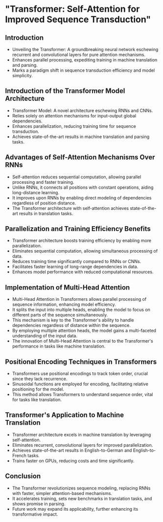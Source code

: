 # "Transformer: Self-Attention for Improved Sequence Transduction"

## Introduction

- Unveiling the Transformer: A groundbreaking neural network eschewing recurrent and convolutional layers for pure attention mechanisms.
- Enhances parallel processing, expediting training in machine translation and parsing.
- Marks a paradigm shift in sequence transduction efficiency and model simplicity.

##  Introduction of the Transformer Model Architecture

- Transformer Model: A novel architecture eschewing RNNs and CNNs.
- Relies solely on attention mechanisms for input-output global dependencies.
- Enhances parallelization, reducing training time for sequence transduction.
- Achieves state-of-the-art results in machine translation and parsing tasks.

##  Advantages of Self-Attention Mechanisms Over RNNs

- Self-attention reduces sequential computation, allowing parallel processing and faster training.
- Unlike RNNs, it connects all positions with constant operations, aiding long-distance learning.
- It improves upon RNNs by enabling direct modeling of dependencies regardless of position distance.
- The Transformer architecture with self-attention achieves state-of-the-art results in translation tasks.

##  Parallelization and Training Efficiency Benefits

- Transformer architecture boosts training efficiency by enabling more parallelization.
- Eliminates sequential computation, allowing simultaneous processing of data.
- Reduces training time significantly compared to RNNs or CNNs.
- Facilitates faster learning of long-range dependencies in data.
- Enhances model performance with reduced computational resources.

##  Implementation of Multi-Head Attention

- Multi-Head Attention in Transformers allows parallel processing of sequence information, enhancing model efficiency.
- It splits the input into multiple heads, enabling the model to focus on different parts of the sequence simultaneously.
- This mechanism is key to the Transformer's ability to handle dependencies regardless of distance within the sequence.
- By employing multiple attention heads, the model gains a multi-faceted understanding of the input data.
- The innovation of Multi-Head Attention is central to the Transformer's performance in tasks like machine translation.

##  Positional Encoding Techniques in Transformers

- Transformers use positional encodings to track token order, crucial since they lack recurrence.
- Sinusoidal functions are employed for encoding, facilitating relative positioning for the model.
- This method allows Transformers to understand sequence order, vital for tasks like translation.

##  Transformer's Application to Machine Translation

- Transformer architecture excels in machine translation by leveraging self-attention.
- Eliminates recurrent, convolutional layers for improved parallelization.
- Achieves state-of-the-art results in English-to-German and English-to-French tasks.
- Trains faster on GPUs, reducing costs and time significantly.

## Conclusion

- The Transformer revolutionizes sequence modeling, replacing RNNs with faster, simpler attention-based mechanisms.
- It accelerates training, sets new benchmarks in translation tasks, and shows promise in parsing.
- Future work may expand its applicability, further enhancing its transformative impact.